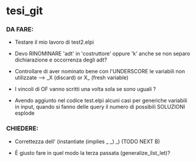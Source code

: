 # tesi_git



### DA FARE:

- Testare il mio lavoro di test2.elpi

- Devo RINOMINARE 'adt' in 'costruttore' oppure 'k' anche se non separo dichiarazione e occorrenza degli adt?

- Controllare di aver nominato bene con l'UNDERSCORE le variabili non utilizzate
  -->  \_X (discard) or X\_ (fresh variable)

- I vincoli di OF vanno scritti una volta sola se sono uguali ?

- Avendo aggiunto nel codice test.elpi alcuni casi per generiche variabili in input, quando si fanno delle query il numero di possibili SOLUZIONI esplode



### CHIEDERE:

- Correttezza dell' (instantiate (implies _ _) _)
  (TODO NEXT B)

- È giusto fare in quel modo la terza passata (generalize_list_let)?
